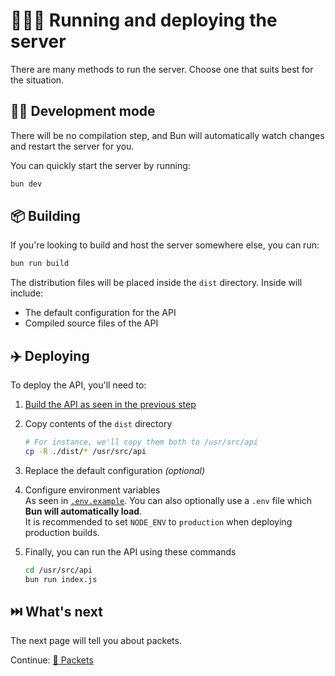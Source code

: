 # 🏃🏻‍♂️ Running and deploying the server

There are many methods to run the server. Choose one that suits best for the situation.

## 👷🏻 Development mode

There will be no compilation step, and Bun will automatically watch changes and restart the server for you.

You can quickly start the server by running:

```sh
bun dev
```

## 📦 Building

If you're looking to build and host the server somewhere else, you can run:

```sh
bun run build
```

The distribution files will be placed inside the `dist` directory. Inside will include:

-   The default configuration for the API
-   Compiled source files of the API

## ✈️ Deploying

To deploy the API, you'll need to:

1. [Build the API as seen in the previous step](#-building)

2. Copy contents of the `dist` directory

    ```sh
    # For instance, we'll copy them both to /usr/src/api
    cp -R ./dist/* /usr/src/api
    ```

3. Replace the default configuration *(optional)*

4. Configure environment variables  
   As seen in [`.env.example`](../.env.example). You can also optionally use a `.env` file which **Bun will automatically load**.  
   It is recommended to set `NODE_ENV` to `production` when deploying production builds.

5. Finally, you can run the API using these commands

    ```sh
    cd /usr/src/api
    bun run index.js
    ```

## ⏭️ What's next

The next page will tell you about packets.

Continue: [📨 Packets](./3_packets.md)
